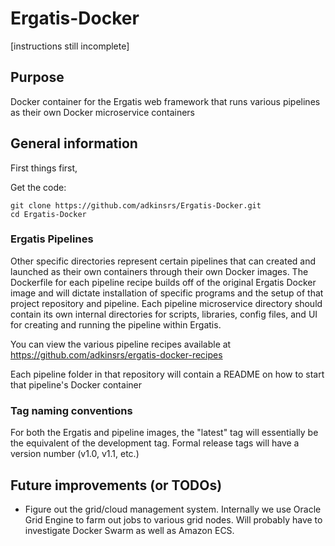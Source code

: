 # Ergatis-Docker

[instructions still incomplete]

## Purpose
Docker container for the Ergatis web framework that runs various pipelines as their own Docker microservice containers

## General information

First things first,

Get the code:
```
git clone https://github.com/adkinsrs/Ergatis-Docker.git
cd Ergatis-Docker
```

### Ergatis Pipelines
Other specific directories represent certain pipelines that can created and launched as their own containers through their own Docker images.  The Dockerfile for each pipeline recipe builds off of the original Ergatis Docker image and will dictate installation of specific programs and the setup of that project repository and pipeline.  Each pipeline microservice directory should contain its own internal directories for scripts, libraries, config files, and UI for creating and running the pipeline within Ergatis.

You can view the various pipeline recipes available at https://github.com/adkinsrs/ergatis-docker-recipes

Each pipeline folder in that repository will contain a README on how to start that pipeline's Docker container

### Tag naming conventions
For both the Ergatis and pipeline images, the "latest" tag will essentially be the equivalent of the development tag.  Formal release tags will have a version number (v1.0, v1.1, etc.)


## Future improvements (or TODOs)
* Figure out the grid/cloud management system.  Internally we use Oracle Grid Engine to farm out jobs to various grid nodes.  Will probably have to investigate Docker Swarm as well as Amazon ECS.
